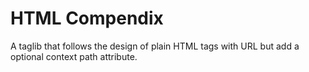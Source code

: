 
HTML Compendix
==================

A taglib that follows the design of plain HTML tags with URL but add a optional context path attribute.

